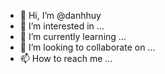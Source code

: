 - 👋 Hi, I’m @danhhuy
- 👀 I’m interested in ...
- 🌱 I’m currently learning ...
- 💞️ I’m looking to collaborate on ...
- 📫 How to reach me ...

<!---
danhhuy/danhhuy is a ✨ special ✨ repository because its `README.md` (this file) appears on your GitHub profile.
You can click the Preview link to take a look at your changes.
--->
